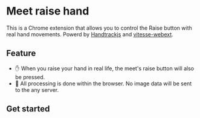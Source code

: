 # Meet raise hand

This is a Chrome extension that allows you to control the Raise button with real hand movements.
Powerd by [Handtrackjs](https://github.com/victordibia/handtrack.js/) and [vitesse-webext](https://github.com/antfu/vitesse-webext).


## Feature

- ✋ When you raise your hand in real life, the meet's raise button will also be pressed.
- 🔐 All processing is done within the browser. No image data will be sent to the any server.

## Get started

